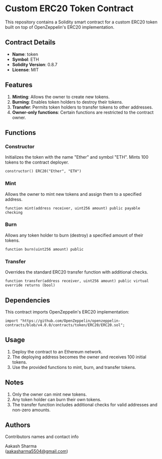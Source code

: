 # Custom ERC20 Token Contract

This repository contains a Solidity smart contract for a custom ERC20 token built on top of OpenZeppelin's ERC20 implementation.

## Contract Details

- **Name**: token
- **Symbol**: ETH
- **Solidity Version**: 0.8.7
- **License**: MIT

## Features

1. **Minting**: Allows the owner to create new tokens.
2. **Burning**: Enables token holders to destroy their tokens.
3. **Transfer**: Permits token holders to transfer tokens to other addresses.
4. **Owner-only functions**: Certain functions are restricted to the contract owner.

## Functions

### Constructor
Initializes the token with the name "Ether" and symbol "ETH". Mints 100 tokens to the contract deployer.
```solidity
constructor() ERC20("Ether", "ETH")
```
### Mint
Allows the owner to mint new tokens and assign them to a specified address.
```solidity
function mint(address receiver, uint256 amount) public payable checking
```

### Burn
Allows any token holder to burn (destroy) a specified amount of their tokens.
```solidity
function burn(uint256 amount) public
```

### Transfer
Overrides the standard ERC20 transfer function with additional checks.
```solidity
function transfer(address receiver, uint256 amount) public virtual override returns (bool)
```

## Dependencies

This contract imports OpenZeppelin's ERC20 implementation:
```solidity
import "https://github.com/OpenZeppelin/openzeppelin-contracts/blob/v4.0.0/contracts/token/ERC20/ERC20.sol";
```

## Usage
1. Deploy the contract to an Ethereum network.
2. The deploying address becomes the owner and receives 100 initial tokens.
3. Use the provided functions to mint, burn, and transfer tokens.

## Notes
1. Only the owner can mint new tokens.
2. Any token holder can burn their own tokens.
3. The transfer function includes additional checks for valid addresses and non-zero amounts.

## Authors

Contributors names and contact info

Aakash Sharma  
(aakasharma5504@gmail.com)
